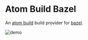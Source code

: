 # Atom Build Bazel

An [atom build](https://atom.io/packages/build) build provider for [bazel](https://bazel.build/).

![demo](https://user-images.githubusercontent.com/1284289/31110953-6a292ad8-a7bf-11e7-99ae-a5a283026a49.gif)